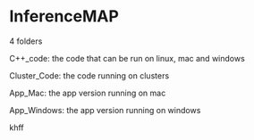 # InferenceMAP

4 folders

C++_code: the code that can be run on linux, mac and windows

Cluster_Code: the code running on clusters

App_Mac: the app version running on mac

App_Windows: the app version running on windows

khff






